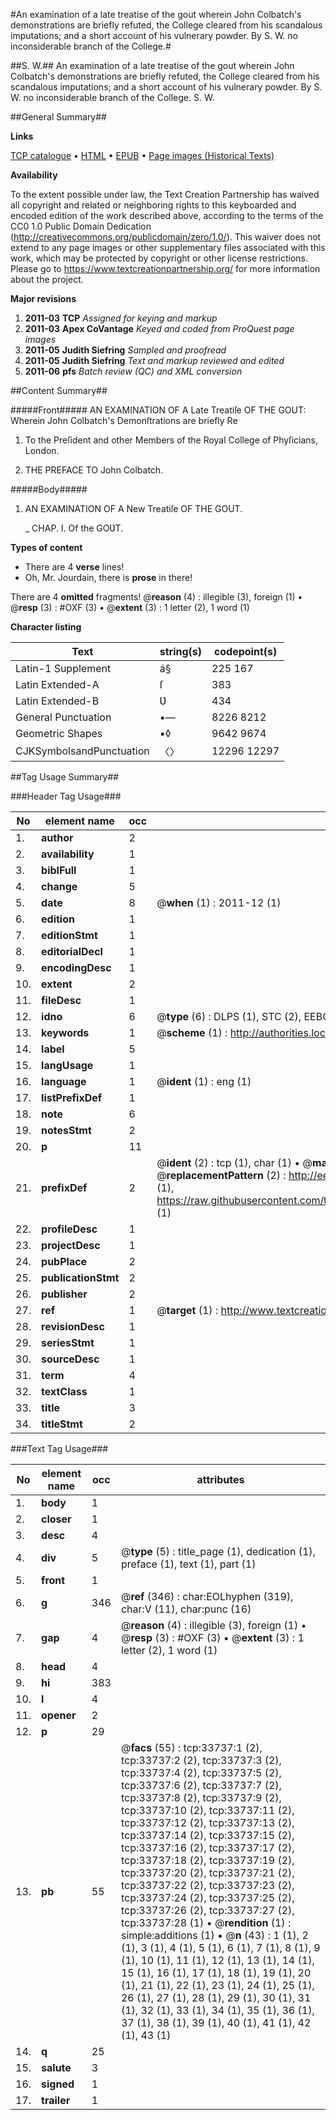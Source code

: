 #An examination of a late treatise of the gout wherein John Colbatch's demonstrations are briefly refuted, the College cleared from his scandalous imputations; and a short account of his vulnerary powder. By S. W. no inconsiderable branch of the College.#

##S. W.##
An examination of a late treatise of the gout wherein John Colbatch's demonstrations are briefly refuted, the College cleared from his scandalous imputations; and a short account of his vulnerary powder. By S. W. no inconsiderable branch of the College.
S. W.

##General Summary##

**Links**

[TCP catalogue](http://www.ota.ox.ac.uk/tcp/)  • 
[HTML](http://tei.it.ox.ac.uk/tcp/Texts-HTML/free/A65/A65251.html)  • 
[EPUB](http://tei.it.ox.ac.uk/tcp/Texts-EPUB/free/A65/A65251.epub) • 
[Page images (Historical Texts)](https://historicaltexts.jisc.ac.uk/eebo-99829300e)

**Availability**

To the extent possible under law, the Text Creation Partnership has waived all copyright and related or neighboring rights to this keyboarded and encoded edition of the work described above, according to the terms of the CC0 1.0 Public Domain Dedication (http://creativecommons.org/publicdomain/zero/1.0/). This waiver does not extend to any page images or other supplementary files associated with this work, which may be protected by copyright or other license restrictions. Please go to https://www.textcreationpartnership.org/ for more information about the project.

**Major revisions**

1. __2011-03__ __TCP__ *Assigned for keying and markup*
1. __2011-03__ __Apex CoVantage__ *Keyed and coded from ProQuest page images*
1. __2011-05__ __Judith Siefring__ *Sampled and proofread*
1. __2011-05__ __Judith Siefring__ *Text and markup reviewed and edited*
1. __2011-06__ __pfs__ *Batch review (QC) and XML conversion*

##Content Summary##

#####Front#####
AN EXAMINATION OF A Late Treatiſe OF THE GOUT: Wherein John Colbatch's Demonſtrations are briefly Re
1. To the Preſident and other Members of the Royal College of Phyſicians, London.

1. THE PREFACE TO John Colbatch.

#####Body#####

1. AN EXAMINATION OF A New Treatiſe OF THE GOUT.

    _ CHAP. I. Of the GOƲT.

**Types of content**

  * There are 4 **verse** lines!
  * Oh, Mr. Jourdain, there is **prose** in there!

There are 4 **omitted** fragments! 
 @__reason__ (4) : illegible (3), foreign (1)  •  @__resp__ (3) : #OXF (3)  •  @__extent__ (3) : 1 letter (2), 1 word (1)

**Character listing**


|Text|string(s)|codepoint(s)|
|---|---|---|
|Latin-1 Supplement|á§|225 167|
|Latin Extended-A|ſ|383|
|Latin Extended-B|Ʋ|434|
|General Punctuation|•—|8226 8212|
|Geometric Shapes|▪◊|9642 9674|
|CJKSymbolsandPunctuation|〈〉|12296 12297|

##Tag Usage Summary##

###Header Tag Usage###

|No|element name|occ|attributes|
|---|---|---|---|
|1.|__author__|2||
|2.|__availability__|1||
|3.|__biblFull__|1||
|4.|__change__|5||
|5.|__date__|8| @__when__ (1) : 2011-12 (1)|
|6.|__edition__|1||
|7.|__editionStmt__|1||
|8.|__editorialDecl__|1||
|9.|__encodingDesc__|1||
|10.|__extent__|2||
|11.|__fileDesc__|1||
|12.|__idno__|6| @__type__ (6) : DLPS (1), STC (2), EEBO-CITATION (1), PROQUEST (1), VID (1)|
|13.|__keywords__|1| @__scheme__ (1) : http://authorities.loc.gov/ (1)|
|14.|__label__|5||
|15.|__langUsage__|1||
|16.|__language__|1| @__ident__ (1) : eng (1)|
|17.|__listPrefixDef__|1||
|18.|__note__|6||
|19.|__notesStmt__|2||
|20.|__p__|11||
|21.|__prefixDef__|2| @__ident__ (2) : tcp (1), char (1)  •  @__matchPattern__ (2) : ([0-9\-]+):([0-9IVX]+) (1), (.+) (1)  •  @__replacementPattern__ (2) : http://eebo.chadwyck.com/downloadtiff?vid=$1&page=$2 (1), https://raw.githubusercontent.com/textcreationpartnership/Texts/master/tcpchars.xml#$1 (1)|
|22.|__profileDesc__|1||
|23.|__projectDesc__|1||
|24.|__pubPlace__|2||
|25.|__publicationStmt__|2||
|26.|__publisher__|2||
|27.|__ref__|1| @__target__ (1) : http://www.textcreationpartnership.org/docs/. (1)|
|28.|__revisionDesc__|1||
|29.|__seriesStmt__|1||
|30.|__sourceDesc__|1||
|31.|__term__|4||
|32.|__textClass__|1||
|33.|__title__|3||
|34.|__titleStmt__|2||


###Text Tag Usage###

|No|element name|occ|attributes|
|---|---|---|---|
|1.|__body__|1||
|2.|__closer__|1||
|3.|__desc__|4||
|4.|__div__|5| @__type__ (5) : title_page (1), dedication (1), preface (1), text (1), part (1)|
|5.|__front__|1||
|6.|__g__|346| @__ref__ (346) : char:EOLhyphen (319), char:V (11), char:punc (16)|
|7.|__gap__|4| @__reason__ (4) : illegible (3), foreign (1)  •  @__resp__ (3) : #OXF (3)  •  @__extent__ (3) : 1 letter (2), 1 word (1)|
|8.|__head__|4||
|9.|__hi__|383||
|10.|__l__|4||
|11.|__opener__|2||
|12.|__p__|29||
|13.|__pb__|55| @__facs__ (55) : tcp:33737:1 (2), tcp:33737:2 (2), tcp:33737:3 (2), tcp:33737:4 (2), tcp:33737:5 (2), tcp:33737:6 (2), tcp:33737:7 (2), tcp:33737:8 (2), tcp:33737:9 (2), tcp:33737:10 (2), tcp:33737:11 (2), tcp:33737:12 (2), tcp:33737:13 (2), tcp:33737:14 (2), tcp:33737:15 (2), tcp:33737:16 (2), tcp:33737:17 (2), tcp:33737:18 (2), tcp:33737:19 (2), tcp:33737:20 (2), tcp:33737:21 (2), tcp:33737:22 (2), tcp:33737:23 (2), tcp:33737:24 (2), tcp:33737:25 (2), tcp:33737:26 (2), tcp:33737:27 (2), tcp:33737:28 (1)  •  @__rendition__ (1) : simple:additions (1)  •  @__n__ (43) : 1 (1), 2 (1), 3 (1), 4 (1), 5 (1), 6 (1), 7 (1), 8 (1), 9 (1), 10 (1), 11 (1), 12 (1), 13 (1), 14 (1), 15 (1), 16 (1), 17 (1), 18 (1), 19 (1), 20 (1), 21 (1), 22 (1), 23 (1), 24 (1), 25 (1), 26 (1), 27 (1), 28 (1), 29 (1), 30 (1), 31 (1), 32 (1), 33 (1), 34 (1), 35 (1), 36 (1), 37 (1), 38 (1), 39 (1), 40 (1), 41 (1), 42 (1), 43 (1)|
|14.|__q__|25||
|15.|__salute__|3||
|16.|__signed__|1||
|17.|__trailer__|1||
